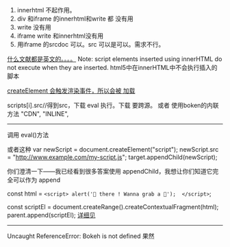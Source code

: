 ﻿1. innerhtml 不起作用。
2. div 和iframe 的innerhtml和write 都 没有用
3. write 没有用
4. iframe write 和innerhtml没有用
5. 用iframe 的srcdoc 可以。src 可以是可以。需求不行。

[什么文献都是英文的。。。。](https://www.w3.org/TR/2008/WD-html5-20080610/dom.html#innerhtml0)
Note: script elements inserted using innerHTML do not execute when they are inserted.
html5中在innerHTML中不会执行插入的脚本

[createElement 会触发渲染事件，所以会被 加载 ](https://ghinda.net/article/script-tags/)

 scripts[i].src//得到src，下载 eval 执行。下载 要跨源。 
或者 使用boken的内联方法
"CDN",
    "INLINE",

---

调用 eval()方法

或者这种
var newScript = document.createElement("script");
newScript.src = "http://www.example.com/my-script.js";
target.appendChild(newScript);

你们澄清一下——我已经看到很多答案使用 appendChild，我想让你们知道它完全可以作为 append

 const html =
    `<script>
        alert('👋 there ! Wanna grab a 🍺'); 
    </script>`;

  const scriptEl = document.createRange().createContextualFragment(html);
  parent.append(scriptEl);
[详细见](https://stackoverflow.com/questions/1197575/can-scripts-be-inserted-with-innerhtml)

---
Uncaught ReferenceError: Bokeh is not defined
果然



